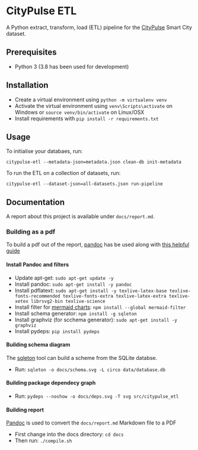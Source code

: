 # CityPulse ETL

A Python extract, transform, load (ETL) pipeline for the [CityPulse](http://iot.ee.surrey.ac.uk:8080/datasets.html) Smart City dataset.

## Prerequisites

- Python 3 (3.8 has been used for development)

## Installation

- Create a virtual environment using `python -m virtualenv venv`
- Activate the virtual environment using `venv\Scripts\activate` on Windows or `source venv/bin/activate` on Linux/OSX
- Install requirements with `pip install -r requirements.txt`

## Usage

To initialise your databaes, run:

```
citypulse-etl --metadata-json=metadata.json clean-db init-metadata
```

To run the ETL on a collection of datasets, run:

```
citypulse-etl --dataset-json=all-datasets.json run-pipeline
```

## Documentation

A report about this project is available under `docs/report.md`.

### Building as a pdf

To build a pdf out of the report, [pandoc](https://pandoc.org/) has be used along with [this helpful guide](https://learnbyexample.github.io/customizing-pandoc/)

#### Install Pandoc and filters

- Update apt-get: `sudo apt-get update -y`
- Install pandoc: `sudo apt-get install -y pandoc`
- Install pdflatext: `sudo apt-get install -y texlive-latex-base texlive-fonts-recommended texlive-fonts-extra texlive-latex-extra texlive-xetex librsvg2-bin texlive-science`
- Install filter for [mermaid charts](https://mermaid-js.github.io/mermaid/#/): `npm install --global mermaid-filter`
- Install schema generator: `npm install -g sqleton`
- Install graphviz (for scchema generator): `sudo apt-get install -y graphviz`
- Install pydeps: `pip install pydeps`

#### Building schema diagram

The [sqleton](https://github.com/inukshuk/sqleton) tool can build a scheme from the SQLite databse.

- Run: `sqleton -o docs/schema.svg -L circo data/database.db`

#### Building package dependecy graph

- Run: `pydeps --noshow -o docs/deps.svg -T svg src/citypulse_etl`

#### Building report

[Pandoc](https://pandoc.org/) is used to convert the `docs/report.md` Markdown file to a PDF

- First change into the docs directory: `cd docs`
- Then run: `./compile.sh`
